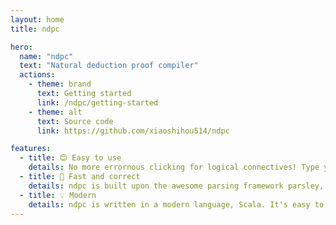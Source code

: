 ```yaml
---
layout: home
title: ndpc

hero:
  name: "ndpc"
  text: "Natural deduction proof compiler"
  actions:
    - theme: brand
      text: Getting started
      link: /ndpc/getting-started
    - theme: alt
      text: Source code
      link: https://github.com/xiaoshihou514/ndpc

features:
  - title: 😊 Easy to use
    details: No more errornous clicking for logical connectives! Type your proof in a file with your favourite editor!
  - title: 🚀 Fast and correct
    details: ndpc is built upon the awesome parsing framework parsley, allowing for a robust syntax and fast parsing.
  - title: 💡 Modern
    details: ndpc is written in a modern language, Scala. It's easy to hack on and extend.
---
```

